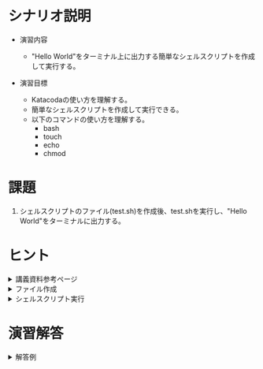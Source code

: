 # シナリオ説明
- 演習内容
  - "Hello World"をターミナル上に出力する簡単なシェルスクリプトを作成して実行する。

- 演習目標
  - Katacodaの使い方を理解する。
  - 簡単なシェルスクリプトを作成して実行できる。
  - 以下のコマンドの使い方を理解する。
    - bash
    - touch
    - echo
    - chmod

# 課題
1. シェルスクリプトのファイル(test.sh)を作成後、test.shを実行し、"Hello World"をターミナルに出力する。

# ヒント
<details><summary>講義資料参考ページ</summary><div>
- シェルスクリプトの書き方
  - p24~25
- シェルスクリプトの実行方法
  - p28～p35
</div></details>
  
<details><summary>ファイル作成</summary><div>

- ファイルはエディタ上のワークスペース上で右クリックを選択で作成
</div></details>

<details><summary>シェルスクリプト実行</summary><div>

- シェルスクリプトの実行には以下のどちらかを使用
  - `bash`を使用。
    - `bash シェルスクリプトファイル名`でファイルを実行する
  - 直接シェルスクリプトを実行
    - シェルスクリプトを実行するための**権限**が必要
    - 権限の付与には`chmod`を使用する。ファイルの権限変更のやり方は次の通り

  ``` sh
  $ chmod 755 test.sh
  ```
</div></details>



</div></details>

# 演習解答
<details><summary>解答例</summary><div>

## 解答例1  
## シェルスクリプトのファイル作成  

ファイル作成にはいくつかの方法がある

- エディタ

  エディタのROOT上で右クリックをして"New file"をクリック。  
  ファイル名に"test.sh"と入力してファイルを作成。  

- touchコマンド

  touchコマンドを使用して空ファイルを作成。  

```
$ touch test.sh
```

- viコマンドを  

  viコマンドを使用してファイルを作成する。

```
$ vi test.sh
```

## シェルスクリプトの内容書き込み  
作成したファイルにエディタから下記の内容を書き込む。  

```
#!/bin/bash
echo "Hello World"
```

## シェルスクリプトの実行

- bashで実行する場合

  以下コマンドでtest.shを実行。  

```
$ bash test.sh
```

  以下の内容がターミナル上に表示されていることを確認。  

```
Hello World
```

- 実行権限をつけて実行する場合

  シェルスクリプトに実行権限を付与。  

```
$ chmod 755 test.sh
```

  test.shを実行。  
```
$ ./test.sh
```

  以下の内容がターミナル上に表示されていることを確認。  

```
Hello World
```